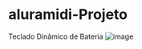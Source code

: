 # aluramidi-Projeto
Teclado Dinâmico de Bateria 
![image](https://user-images.githubusercontent.com/105392455/211123903-a998c8a7-7286-4b15-b986-06c5f7d87712.png)
